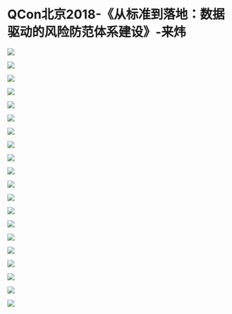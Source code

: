 # QCon北京2018-《从标准到落地：数据驱动的风险防范体系建设》-来炜

![](https://raw.githubusercontent.com/hellojd2018/ms_document/master/Qcon/北京2018/images/来炜/201905122036_4.png)


![](https://raw.githubusercontent.com/hellojd2018/ms_document/master/Qcon/北京2018/images/来炜/201905122036_5.png)


![](https://raw.githubusercontent.com/hellojd2018/ms_document/master/Qcon/北京2018/images/来炜/201905122036_6.png)


![](https://raw.githubusercontent.com/hellojd2018/ms_document/master/Qcon/北京2018/images/来炜/201905122036_7.png)


![](https://raw.githubusercontent.com/hellojd2018/ms_document/master/Qcon/北京2018/images/来炜/201905122036_8.png)


![](https://raw.githubusercontent.com/hellojd2018/ms_document/master/Qcon/北京2018/images/来炜/201905122036_9.png)


![](https://raw.githubusercontent.com/hellojd2018/ms_document/master/Qcon/北京2018/images/来炜/201905122036_10.png)


![](https://raw.githubusercontent.com/hellojd2018/ms_document/master/Qcon/北京2018/images/来炜/201905122036_11.png)


![](https://raw.githubusercontent.com/hellojd2018/ms_document/master/Qcon/北京2018/images/来炜/201905122036_12.png)


![](https://raw.githubusercontent.com/hellojd2018/ms_document/master/Qcon/北京2018/images/来炜/201905122036_13.png)


![](https://raw.githubusercontent.com/hellojd2018/ms_document/master/Qcon/北京2018/images/来炜/201905122036_14.png)


![](https://raw.githubusercontent.com/hellojd2018/ms_document/master/Qcon/北京2018/images/来炜/201905122036_15.png)


![](https://raw.githubusercontent.com/hellojd2018/ms_document/master/Qcon/北京2018/images/来炜/201905122036_16.png)


![](https://raw.githubusercontent.com/hellojd2018/ms_document/master/Qcon/北京2018/images/来炜/201905122036_17.png)


![](https://raw.githubusercontent.com/hellojd2018/ms_document/master/Qcon/北京2018/images/来炜/201905122036_18.png)


![](https://raw.githubusercontent.com/hellojd2018/ms_document/master/Qcon/北京2018/images/来炜/201905122036_19.png)


![](https://raw.githubusercontent.com/hellojd2018/ms_document/master/Qcon/北京2018/images/来炜/201905122036_20.png)


![](https://raw.githubusercontent.com/hellojd2018/ms_document/master/Qcon/北京2018/images/来炜/201905122036_21.png)


![](https://raw.githubusercontent.com/hellojd2018/ms_document/master/Qcon/北京2018/images/来炜/201905122036_22.png)


![](https://raw.githubusercontent.com/hellojd2018/ms_document/master/Qcon/北京2018/images/来炜/201905122036_23.png)


